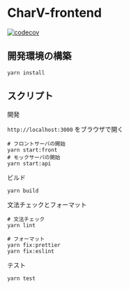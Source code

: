# CharV-frontend

[![codecov](https://codecov.io/gh/CharVstack/CharV-frontend/branch/main/graph/badge.svg?token=DHXUIWOFPN)](https://codecov.io/gh/CharVstack/CharV-frontend)

## 開発環境の構築

```shell
yarn install
```

## スクリプト

開発

`http://localhost:3000` をブラウザで開く

```shell
# フロントサーバの開始
yarn start:front
# モックサーバの開始
yarn start:api
```

ビルド

```shell
yarn build
```

文法チェックとフォーマット

```shell
# 文法チェック
yarn lint

# フォーマット
yarn fix:prettier
yarn fix:eslint
```

テスト

```shell
yarn test
```
